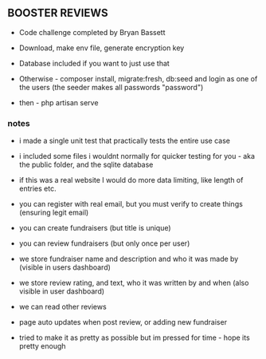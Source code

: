 BOOSTER REVIEWS
-
- Code challenge completed by Bryan Bassett

- Download, make env file, generate encryption key
- Database included if you want to just use that
- Otherwise - composer install, migrate:fresh, db:seed and login as one of the users (the seeder makes all passwords "password")
- then - php artisan serve

### **notes**
  
- i made a single unit test that practically tests the entire use case
- i included some files i wouldnt normally for quicker testing for you - aka the public folder, and the sqlite database
- if this was a real website I would do more data limiting, like length of entries etc.


- you can register with real email, but you must verify to create things (ensuring legit email)
- you can create fundraisers (but title is unique)
- you can review fundraisers (but only once per user)
- we store fundraiser name and description and who it was made by (visible in users dashboard)
- we store review rating, and text, who it was written by and when (also visible in user dashboard)
- we can read other reviews
- page auto updates when post review, or adding new fundraiser
- tried to make it as pretty as possible but im pressed for time - hope its pretty enough
